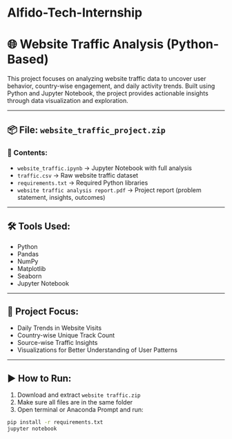 # Alfido-Tech-Internship

# 🌐 Website Traffic Analysis (Python-Based)

This project focuses on analyzing website traffic data to uncover user behavior, country-wise engagement, and daily activity trends. Built using Python and Jupyter Notebook, the project provides actionable insights through data visualization and exploration.

---

## 📦 File: `website_traffic_project.zip`

### 📁 Contents:
- `website_traffic.ipynb` → Jupyter Notebook with full analysis
- `traffic.csv` → Raw website traffic dataset
- `requirements.txt` → Required Python libraries
- `website traffic analysis report.pdf` → Project report (problem statement, insights, outcomes)

---

## 🛠️ Tools Used:
- Python
- Pandas
- NumPy
- Matplotlib
- Seaborn
- Jupyter Notebook

---

## 🎯 Project Focus:
- Daily Trends in Website Visits
- Country-wise Unique Track Count
- Source-wise Traffic Insights
- Visualizations for Better Understanding of User Patterns

---

## ▶️ How to Run:
1. Download and extract `website traffic.zip`
2. Make sure all files are in the same folder
3. Open terminal or Anaconda Prompt and run:

```bash
pip install -r requirements.txt
jupyter notebook
